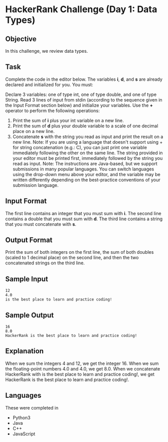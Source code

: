 # HackerRank Challenge (Day 1: Data Types)

## Objective
In this challenge, we review data types.

## Task
Complete the code in the editor below. The variables **i**, **d**, and **s** are already declared and initialized for you. You must:

Declare 3 variables: one of type int, one of type double, and one of type String.
Read 3 lines of input from stdin (according to the sequence given in the Input Format section below) and initialize your  variables.
Use the **+** operator to perform the following operations:
1) Print the sum of **i** plus your int variable on a new line.
2) Print the sum of **d** plus your double variable to a scale of one decimal place on a new line.
3) Concatenate **s** with the string you read as input and print the result on a new line.
Note: If you are using a language that doesn't support using + for string concatenation (e.g.: C), you can just print one variable immediately following the other on the same line. The string provided in your editor must be printed first, immediately followed by the string you read as input.
Note: The instructions are Java-based, but we support submissions in many popular languages. You can switch languages using the drop-down menu above your editor, and the  variable may be written differently depending on the best-practice conventions of your submission language.

## Input Format
The first line contains an integer that you must sum with **i**.
The second line contains a double that you must sum with **d**.
The third line contains a string that you must concatenate with **s**.

## Output Format
Print the sum of both integers on the first line, the sum of both doubles (scaled to 1 decimal place) on the second line, and then the two concatenated strings on the third line.

## Sample Input
```
12
4.0
is the best place to learn and practice coding!
```

## Sample Output
```
16
8.0
HackerRank is the best place to learn and practice coding!
```

## Explanation
When we sum the integers 4 and 12, we get the integer 16.
When we sum the floating-point numbers 4.0 and 4.0, we get 8.0.
When we concatenate HackerRank with is the best place to learn and practice coding!, we get HackerRank is the best place to learn and practice coding!.

## Languages
These were completed in
- Python3
- Java
- C++
- JavaScript
